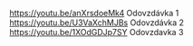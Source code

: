 https://youtu.be/anXrsdoeMk4       Odovzdávka 1
https://youtu.be/U3VaXchMJBs       Odovzdávka 2
https://youtu.be/1XOdGDJp7SY       Odovzdavka 3
